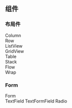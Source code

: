 

## 组件 
### 布局件 
Column  
Row  
ListView  
GridView  
Table  
Stack  
Flow  
Wrap  



### Form  
Form  
TextField
TextFormField
Radio